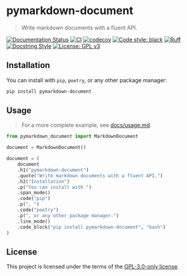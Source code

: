 # pymarkdown-document

> Write markdown documents with a fluent API.

[![Documentation Status](https://readthedocs.org/projects/pymarkdown-document/badge/?version=latest)](https://pymarkdown-document.readthedocs.io/en/latest/?badge=latest)
[![CI](https://github.com/demetrius-mp/pymarkdown-document/actions/workflows/pipeline.yaml/badge.svg)](https://github.com/demetrius-mp/pymarkdown-document/actions/workflows/pipeline.yaml)
[![codecov](https://codecov.io/gh/demetrius-mp/pymarkdown-document/branch/main/graph/badge.svg?token=PXK3OH6R8Q)](https://codecov.io/gh/demetrius-mp/pymarkdown-document)
[![Code style: black](https://img.shields.io/badge/code%20style-black-000000.svg)](https://github.com/psf/black)
[![Ruff](https://img.shields.io/endpoint?url=https://raw.githubusercontent.com/charliermarsh/ruff/main/assets/badge/v0.json)](https://github.com/charliermarsh/ruff)
[![Docstring Style](https://img.shields.io/badge/%20style-google-3666d6.svg)](https://google.github.io/styleguide/pyguide.html#s3.8-comments-and-docstrings)
[![License: GPL v3](https://img.shields.io/badge/License-GPLv3-blue.svg)](https://www.gnu.org/licenses/gpl-3.0)

## Installation

You can install with `pip`, `poetry`, or any other package manager:

```bash
pip install pymarkdown-document
```

## Usage

> For a more complete example, see [docs/usage.md](docs/usage.md).

```python
from pymarkdown_document import MarkdownDocument

document = MarkdownDocument()

document = (
    document
    .h1("pymarkdown-document")
    .quote("Write markdown documents with a fluent API.")
    .h2("Installation")
    .p("You can install with ")
    .span_mode()
    .code("pip")
    .p(", ")
    .code("poetry")
    .p(", or any other package manager:")
    .line_mode()
    .code_block("pip install pymarkdown-document", "bash")
)
```

## License

This project is licensed under the terms of the [GPL-3.0-only license](https://spdx.org/licenses/GPL-3.0-only.html).